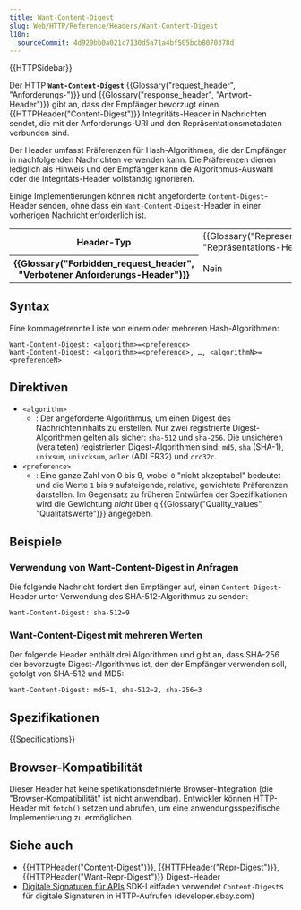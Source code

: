 ```yaml
---
title: Want-Content-Digest
slug: Web/HTTP/Reference/Headers/Want-Content-Digest
l10n:
  sourceCommit: 4d929bb0a021c7130d5a71a4bf505bcb8070378d
---
```


{{HTTPSidebar}}

Der HTTP **`Want-Content-Digest`** {{Glossary("request_header", "Anforderungs-")}} und {{Glossary("response_header", "Antwort-Header")}} gibt an, dass der Empfänger bevorzugt einen {{HTTPHeader("Content-Digest")}} Integritäts-Header in Nachrichten sendet, die mit der Anforderungs-URI und den Repräsentationsmetadaten verbunden sind.

Der Header umfasst Präferenzen für Hash-Algorithmen, die der Empfänger in nachfolgenden Nachrichten verwenden kann.
Die Präferenzen dienen lediglich als Hinweis und der Empfänger kann die Algorithmus-Auswahl oder die Integritäts-Header vollständig ignorieren.

Einige Implementierungen können nicht angeforderte `Content-Digest`-Header senden, ohne dass ein `Want-Content-Digest`-Header in einer vorherigen Nachricht erforderlich ist.

<table class="properties">
  <tbody>
    <tr>
      <th scope="row">Header-Typ</th>
      <td>{{Glossary("Representation_header", "Repräsentations-Header")}}</td>
    </tr>
    <tr>
      <th scope="row">{{Glossary("Forbidden_request_header", "Verbotener Anforderungs-Header")}}</th>
      <td>Nein</td>
    </tr>
  </tbody>
</table>

## Syntax

Eine kommagetrennte Liste von einem oder mehreren Hash-Algorithmen:

```http
Want-Content-Digest: <algorithm>=<preference>
Want-Content-Digest: <algorithm>=<preference>, …, <algorithmN>=<preferenceN>
```

## Direktiven

- `<algorithm>`
  - : Der angeforderte Algorithmus, um einen Digest des Nachrichteninhalts zu erstellen.
    Nur zwei registrierte Digest-Algorithmen gelten als sicher: `sha-512` und `sha-256`.
    Die unsicheren (veralteten) registrierten Digest-Algorithmen sind: `md5`, `sha` (SHA-1), `unixsum`, `unixcksum`, `adler` (ADLER32) und `crc32c`.
- `<preference>`
  - : Eine ganze Zahl von 0 bis 9, wobei `0` "nicht akzeptabel" bedeutet und die Werte `1` bis `9` aufsteigende, relative, gewichtete Präferenzen darstellen.
    Im Gegensatz zu früheren Entwürfen der Spezifikationen wird die Gewichtung _nicht_ über `q` {{Glossary("Quality_values", "Qualitätswerte")}} angegeben.

## Beispiele

### Verwendung von Want-Content-Digest in Anfragen

Die folgende Nachricht fordert den Empfänger auf, einen `Content-Digest`-Header unter Verwendung des SHA-512-Algorithmus zu senden:

```http
Want-Content-Digest: sha-512=9
```

### Want-Content-Digest mit mehreren Werten

Der folgende Header enthält drei Algorithmen und gibt an, dass SHA-256 der bevorzugte Digest-Algorithmus ist, den der Empfänger verwenden soll, gefolgt von SHA-512 und MD5:

```http
Want-Content-Digest: md5=1, sha-512=2, sha-256=3
```

## Spezifikationen

{{Specifications}}

## Browser-Kompatibilität

Dieser Header hat keine spefikationsdefinierte Browser-Integration (die "Browser-Kompatibilität" ist nicht anwendbar).
Entwickler können HTTP-Header mit `fetch()` setzen und abrufen, um eine anwendungsspezifische Implementierung zu ermöglichen.

## Siehe auch

- {{HTTPHeader("Content-Digest")}}, {{HTTPHeader("Repr-Digest")}}, {{HTTPHeader("Want-Repr-Digest")}} Digest-Header
- [Digitale Signaturen für APIs](https://developer.ebay.com/develop/guides/digital-signatures-for-apis) SDK-Leitfaden verwendet `Content-Digest`s für digitale Signaturen in HTTP-Aufrufen (developer.ebay.com)
